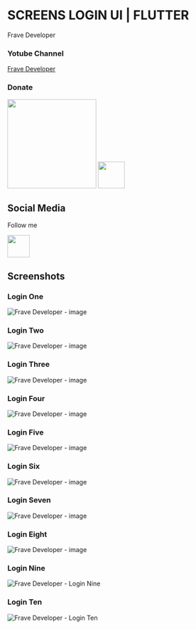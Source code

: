 # SCREENS LOGIN UI | FLUTTER

Frave Developer

### Yotube Channel

[Frave Developer](https://www.youtube.com/channel/UCkNYlmbx487MPmYvfSMAdRg)


### Donate

<a href="https://www.buymeacoffee.com/frave"><img src="https://cdn.buymeacoffee.com/buttons/v2/default-yellow.png" width="200"></a>
<a href="https://www.paypal.me/Fpereza"><img src="https://img.flaticon.com/icons/png/512/888/888870.png" width="60"></a>


## Social Media

Follow me

<a href="https://www.instagram.com/frave_developer"><img src="https://github.com/aritraroy/social-icons/blob/master/instagram-icon.png?raw=true" width="50"></a>

## Screenshots

### Login One

<img src="./Screenshots/ScreenOne.png" alt="Frave Developer - image">

### Login Two

<img src="./Screenshots/ScreenTwo.png" alt="Frave Developer - image">

### Login Three

<img src="./Screenshots/ScreenThree.png" alt="Frave Developer - image">

### Login Four

<img src="./Screenshots/ScreenFour.png" alt="Frave Developer - image">

### Login Five

<img src="./Screenshots/ScreenFive.png" alt="Frave Developer - image">

### Login Six

<img src="./Screenshots/ScreenSix.png" alt="Frave Developer - image">

### Login Seven

<img src="./Screenshots/ScreenSeven.png" alt="Frave Developer - image">

### Login Eight

<img src="./Screenshots/ScreenEight.png" alt="Frave Developer - image">

### Login Nine

<img src="./Screenshots/Login9.png" alt="Frave Developer - Login Nine">

### Login Ten

<td><img src="./Screenshots/Login10.png" alt="Frave Developer - Login Ten">
